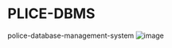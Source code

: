 # PLICE-DBMS
police-database-management-system
![image](https://github.com/user-attachments/assets/bfe6093b-e030-431f-8db0-61fa2983acbe)
